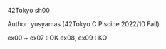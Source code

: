 42Tokyo sh00

Author:
  yusyamas (42Tokyo C Piscine 2022/10 Fail)

ex00 ~ ex07 : OK
ex08, ex09 : KO
